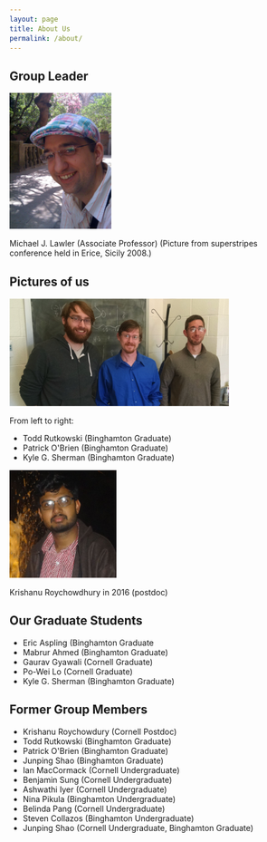 ```yaml
---
layout: page
title: About Us
permalink: /about/
---
```


## Group Leader
<img src="/images/Michael_Lawler_in_Erice.jpg" alt="Michael J. Lawler" height=240 />

Michael J. Lawler (Associate Professor)
(Picture from superstripes conference held in Erice, Sicily 2008.)

## Pictures of us
<img src="/images/Lawler_Group_Graduate Students_Fall_2016.png" alt="Todd, Kyle and Pat in 2015" height = 190 width="388" />

From left to right:
- Todd Rutkowski (Binghamton Graduate)
- Patrick O'Brien (Binghamton Graduate)
- Kyle G. Sherman (Binghamton Graduate)

<img src="/images/KrishanuRoyChowdury.jpg" alt="Krishanu Roychowdhury in 2016" height=190 width=189 />

Krishanu Roychowdhury in 2016 (postdoc)

## Our Graduate Students
- Eric Aspling (Binghamton Graduate
- Mabrur Ahmed (Binghamton Graduate)
- Gaurav Gyawali (Cornell Graduate)
- Po-Wei Lo (Cornell Graduate)
- Kyle G. Sherman (Binghamton Graduate)


## Former Group Members
- Krishanu Roychowdury (Cornell Postdoc)
- Todd Rutkowski (Binghamton Graduate)
- Patrick O'Brien (Binghamton Graduate)
- Junping Shao (Binghamton Graduate)
- Ian MacCormack (Cornell Undergraduate)
- Benjamin Sung (Cornell Undergraduate)
- Ashwathi Iyer (Cornell Undergraduate)
- Nina Pikula (Binghamton Undergraduate)
- Belinda Pang (Cornell Undergraduate)
- Steven Collazos (Binghamton Undergraduate)
- Junping Shao (Cornell Undergraduate, Binghamton Graduate)
